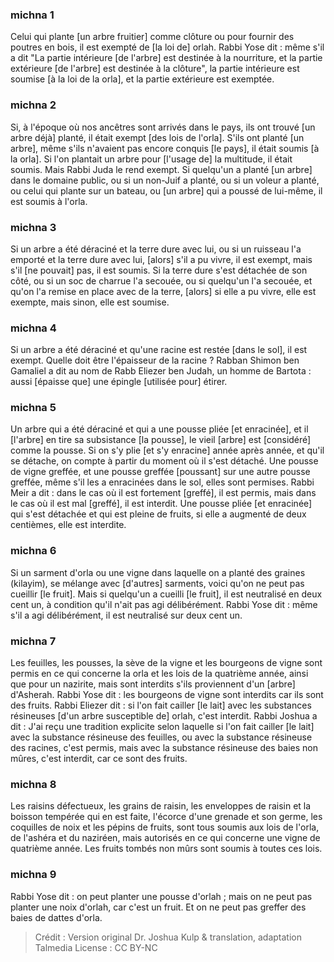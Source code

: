 
### michna 1
Celui qui plante [un arbre fruitier] comme clôture ou pour fournir des poutres en bois, il est exempté de [la loi de] orlah. Rabbi Yose dit : même s'il a dit "La partie intérieure [de l'arbre] est destinée à la nourriture, et la partie extérieure [de l'arbre] est destinée à la clôture", la partie intérieure est soumise [à la loi de la orla], et la partie extérieure est exemptée.

### michna 2
Si, à l'époque où nos ancêtres sont arrivés dans le pays, ils ont trouvé [un arbre déjà] planté, il était exempt [des lois de l'orla]. S'ils ont planté [un arbre], même s'ils n'avaient pas encore conquis [le pays], il était soumis [à la orla]. Si l'on plantait un arbre pour [l'usage de] la multitude, il était soumis. Mais Rabbi Juda le rend exempt. Si quelqu'un a planté [un arbre] dans le domaine public, ou si un non-Juif a planté, ou si un voleur a planté, ou celui qui plante sur un bateau, ou [un arbre] qui a poussé de lui-même, il est soumis à l'orla.

### michna 3
Si un arbre a été déraciné et la terre dure avec lui, ou si un ruisseau l'a emporté et la terre dure avec lui, [alors] s'il a pu vivre, il est exempt, mais s'il [ne pouvait] pas, il est soumis. Si la terre dure s'est détachée de son côté, ou si un soc de charrue l'a secouée, ou si quelqu'un l'a secouée, et qu'on l'a remise en place avec de la terre, [alors] si elle a pu vivre, elle est exempte, mais sinon, elle est soumise.

### michna 4
Si un arbre a été déraciné et qu'une racine est restée [dans le sol], il est exempt. Quelle doit être l'épaisseur de la racine ? Rabban Shimon ben Gamaliel a dit au nom de Rabb Eliezer ben Judah, un homme de Bartota : aussi [épaisse que] une épingle [utilisée pour] étirer.

### michna 5
Un arbre qui a été déraciné et qui a une pousse pliée [et enracinée], et il [l'arbre] en tire sa subsistance [la pousse], le vieil [arbre] est [considéré] comme la pousse. Si on s'y plie [et s'y enracine] année après année, et qu'il se détache, on compte à partir du moment où il s'est détaché. Une pousse de vigne greffée, et une pousse greffée [poussant] sur une autre pousse greffée, même s'il les a enracinées dans le sol, elles sont permises. Rabbi Meir a dit : dans le cas où il est fortement [greffé], il est permis, mais dans le cas où il est mal [greffé], il est interdit. Une pousse pliée [et enracinée] qui s'est détachée et qui est pleine de fruits, si elle a augmenté de deux centièmes, elle est interdite.

### michna 6
Si un sarment d'orla ou une vigne dans laquelle on a planté des graines (kilayim), se mélange avec [d'autres] sarments, voici qu'on ne peut pas cueillir [le fruit]. Mais si quelqu'un a cueilli [le fruit], il est neutralisé en deux cent un, à condition qu'il n'ait pas agi délibérément. Rabbi Yose dit : même s'il a agi délibérément, il est neutralisé sur deux cent un.

### michna 7
Les feuilles, les pousses, la sève de la vigne et les bourgeons de vigne sont permis en ce qui concerne la orla et les lois de la quatrième année, ainsi que pour un nazirite, mais sont interdits s'ils proviennent d'un [arbre] d'Asherah. Rabbi Yose dit : les bourgeons de vigne sont interdits car ils sont des fruits. Rabbi Eliezer dit : si l'on fait cailler [le lait] avec les substances résineuses [d'un arbre susceptible de] orlah, c'est interdit. Rabbi Joshua a dit : J'ai reçu une tradition explicite selon laquelle si l'on fait cailler [le lait] avec la substance résineuse des feuilles, ou avec la substance résineuse des racines, c'est permis, mais avec la substance résineuse des baies non mûres, c'est interdit, car ce sont des fruits.

### michna 8
Les raisins défectueux, les grains de raisin, les enveloppes de raisin et la boisson tempérée qui en est faite, l'écorce d'une grenade et son germe, les coquilles de noix et les pépins de fruits, sont tous soumis aux lois de l'orla, de l'ashéra et du naziréen, mais autorisés en ce qui concerne une vigne de quatrième année. Les fruits tombés non mûrs sont soumis à toutes ces lois.

### michna 9
Rabbi Yose dit : on peut planter une pousse d'orlah ; mais on ne peut pas planter une noix d'orlah, car c'est un fruit. Et on ne peut pas greffer des baies de dattes d'orla.

>Crédit : Version original Dr. Joshua Kulp & translation, adaptation Talmedia
>License : CC BY-NC